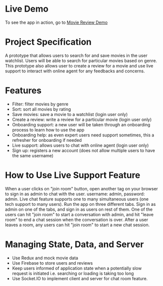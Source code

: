 # Live Demo
To see the app in action, go to [Movie Review Demo](https://quarantine-movie.herokuapp.com/)

# Project Specification
A prototype that allows users to search for and save movies in the user watchlist. Users will be able to search for particular movies based on genre. This prototype also allows user to create a review for a movie and use live support to interact with online agent for any feedbacks and concerns.

# Features
*	Filter: filter movies by genre
*	Sort: sort all movies by rating
*	Save movies: save a movie to a watchlist (login user only)
*	Create a review: write a review for a particular movie (login user only)
*	Onboarding support: a new user will be taken through an onboarding process to learn how to   use the app
*	Onboarding help: as even expert users need support sometimes, this a refresher for onboarding if needed
*	Live support: allows users to chat with online agent (login user only)
*	Sign up: registers a new account (does not allow multiple users to have the same username)

# How to Use Live Support Feature
When a user clicks on "join room" button, open another tag on your browser to sign in as admin to chat with the user. username: admin, password: admin. Live chat feature supports one to many simultaneous users (one tech support to many users). Run the app on three different tabs. Sign in as admin on one of the tabs, and sign in as users on rest of them. One of the users can hit "join room" to start a conversation with admin, and hit "leave room" to end a chat session when the conversation is over. After a user leaves a room, any users can hit "join room" to start a new chat session.

# Managing State, Data, and Server
* Use Redux and mock movie data
* Use Firebase to store users and reviews
* Keep users informed of application state when a potentially slow request is initiated i.e. searching or loading is taking too long
* Use Socket.IO to implement client and server for chat room feature.
